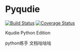 # Pyqudie

[![Build Status](https://travis-ci.com/evi0s/pyqudie.svg?branch=master)](https://travis-ci.com/evi0s/pyqudie)
[![Coverage Status](https://coveralls.io/repos/github/evi0s/pyqudie/badge.svg)](https://coveralls.io/github/evi0s/pyqudie)

Kqudie Python Edition

python练手 文档咕咕咕
